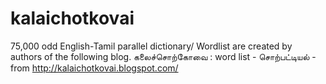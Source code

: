 # kalaichotkovai
75,000 odd English-Tamil parallel dictionary/ Wordlist are created by authors of the following blog.
 கலைச்சொற்கோவை : word list - சொற்பட்டியல் - from http://kalaichotkovai.blogspot.com/

